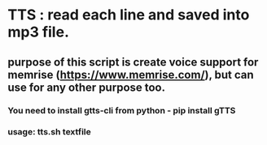 # TTS : read each line and saved into mp3 file.

## purpose of this script is create voice support for memrise (https://www.memrise.com/), but can use for any other purpose too.
### You need to install gtts-cli from python - pip install gTTS

### usage: tts.sh textfile
